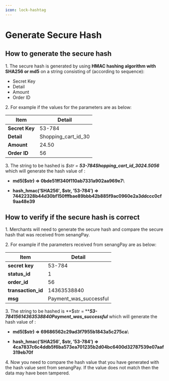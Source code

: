 ```yaml
---
icon: lock-hashtag
---
```


# Generate Secure Hash

## **How to generate the secure hash**

1\. The secure hash is generated by using **HMAC hashing algorithm with SHA256 or md5** on a string consisting of (according to sequence):

* Secret Key
* Detail
* Amount
* Order ID

2\. For example if the values for the parameters are as below:

| Item           | Detail                 |
| -------------- | ---------------------- |
| **Secret Key** | 53-784                 |
| **Detail**     | Shopping\_cart\_id\_30 |
| **Amount**     | 24.50                  |
| **Order ID**   | 56                     |

3\. The string to be hashed is _$str = **53-784Shopping\_cart\_id\_3024.5056**_ which will generate the hash value of :

* **md5($str) => 0bde51ff340f110ab7331a902aa969e7**\

* **hash\_hmac(‘SHA256′, $str, ’53-784’) => 74422328b44d30bf150fffbae89bbb42b885f9ac0960e2a3ddccc0cf9aa48e39**

&#x20;

## **How to verify if the secure hash is correct**

1\. Merchants will need to generate the secure hash and compare the secure hash that was received from senangPay.

2\. For example if the parameters received from senangPay are as below:

| Item                | Detail                   |
| ------------------- | ------------------------ |
| **secret key**      | 53-784                   |
| **status\_id**      | 1                        |
| **order\_id**       | 56                       |
| **transaction\_id** | 14363538840              |
| **msg**             | Payment\_was\_successful |

3\. The string to be hashed is **$str = **_**53-78415614363538840Payment\_was\_successful**_ which will generate the hash value of :

* **md5($str) => 69686562c29ad3f7955b1843a5c275ca**\

* **hash\_hmac(‘SHA256′, $str, ’53-784’) => 4ca7837c6c4ddb5f6ba573ea701235b2d04bc6400d32787539e07aaf319eb70f**

4\. Now you need to compare the hash value that you have generated with the hash value sent from senangPay. If the value does not match then the data may have been tampered.
